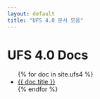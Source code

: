 ```yaml
---
layout: default
title: "UFS 4.0 문서 모음"
---
```


# UFS 4.0 Docs

<ul>
{% for doc in site.ufs4 %}
  <li><a href="{{ doc.url }}">{{ doc.title }}</a></li>
{% endfor %}
</ul>
